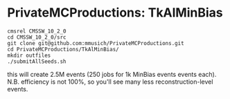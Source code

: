 # PrivateMCProductions: TkAlMinBias

```
cmsrel CMSSW_10_2_0
cd CMSSW_10_2_0/src
git clone git@github.com:mmusich/PrivateMCProductions.git
cd PrivateMCProductions/TkAlMinBias/
mkdir outfiles
./submitAllSeeds.sh
```

this will create 2.5M events (250 jobs for 1k MinBias events events each). N.B. efficiency is not 100%, so you'll see many less reconstruction-level events.
